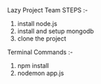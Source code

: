 Lazy Project Team
STEPS :- 
1. install node.js
2. install and setup mongodb
3. clone the project

Terminal Commands :- 
1. npm install
2. nodemon app.js
